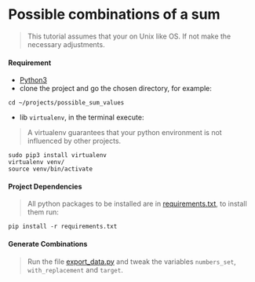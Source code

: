 # Possible combinations of a sum
> This tutorial assumes that your on Unix like OS. If not make the necessary adjustments.

#### Requirement
* [Python3](https://www.python.org/)
* clone the project and go the chosen directory, for example:
```
cd ~/projects/possible_sum_values
```
* lib `virtualenv`, in the terminal execute:
>A virtualenv guarantees that your python environment is not influenced by other projects.
 ```
 sudo pip3 install virtualenv
 virtualenv venv/
 source venv/bin/activate
 ``` 

#### Project Dependencies
>All python packages to be installed are in [requirements.txt](requirements.txt), to install them run:
```
pip install -r requirements.txt
``` 

#### Generate Combinations
> Run the file [export_data.py](export_data.py) and tweak the variables ```numbers_set```, ```with_replacement``` and ```target```.
